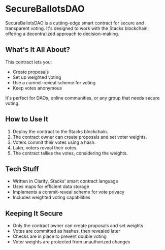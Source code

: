 # SecureBallotsDAO

SecureBallotsDAO is a cutting-edge smart contract for secure and transparent voting. It's designed to work with the Stacks blockchain, offering a decentralized approach to decision-making.

## What's It All About?

This contract lets you:
- Create proposals
- Set up weighted voting
- Use a commit-reveal scheme for voting
- Keep votes anonymous

It's perfect for DAOs, online communities, or any group that needs secure voting.

## How to Use It

1. Deploy the contract to the Stacks blockchain.
2. The contract owner can create proposals and set voter weights.
3. Voters commit their votes using a hash.
4. Later, voters reveal their votes.
5. The contract tallies the votes, considering the weights.

## Tech Stuff

- Written in Clarity, Stacks' smart contract language
- Uses maps for efficient data storage
- Implements a commit-reveal scheme for vote privacy
- Includes weighted voting capabilities

## Keeping It Secure

- Only the contract owner can create proposals and set weights
- Votes are committed as hashes, then revealed later
- Checks are in place to prevent double voting
- Voter weights are protected from unauthorized changes